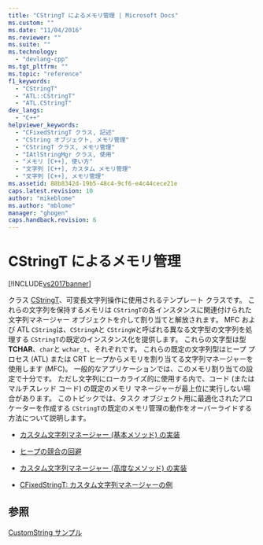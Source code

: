 ```yaml
---
title: "CStringT によるメモリ管理 | Microsoft Docs"
ms.custom: ""
ms.date: "11/04/2016"
ms.reviewer: ""
ms.suite: ""
ms.technology: 
  - "devlang-cpp"
ms.tgt_pltfrm: ""
ms.topic: "reference"
f1_keywords: 
  - "CStringT"
  - "ATL::CStringT"
  - "ATL.CStringT"
dev_langs: 
  - "C++"
helpviewer_keywords: 
  - "CFixedStringT クラス, 記述"
  - "CString オブジェクト, メモリ管理"
  - "CStringT クラス, メモリ管理"
  - "IAtlStringMgr クラス, 使用"
  - "メモリ [C++], 使い方"
  - "文字列 [C++], カスタム メモリ管理"
  - "文字列 [C++], メモリ管理"
ms.assetid: 88b8342d-19b5-48c4-9cf6-e4c44cece21e
caps.latest.revision: 10
author: "mikeblome"
ms.author: "mblome"
manager: "ghogen"
caps.handback.revision: 6
---
```

# CStringT によるメモリ管理
[!INCLUDE[vs2017banner](../assembler/inline/includes/vs2017banner.md)]

クラス [CStringT](../atl-mfc-shared/reference/cstringt-class.md)、可変長文字列操作に使用されるテンプレート クラスです。  これらの文字列を保持するメモリは `CStringT`の各インスタンスに関連付けられた文字列マネージャー オブジェクトを介して割り当てと解放されます。  MFC および ATL `CString`は、`CStringA`と `CStringW`と呼ばれる異なる文字型の文字列を処理する `CStringT`の既定のインスタンス化を提供します。  これらの文字型は型 **TCHAR**、`char`と `wchar_t`、それぞれです。  これらの既定の文字列型はヒープ プロセス \(ATL\) または CRT ヒープからメモリを割り当てる文字列マネージャーを使用します \(MFC\)。  一般的なアプリケーションでは、このメモリ割り当ての設定で十分です。  ただし文字列にローカライズ的に使用する内で、コード \(またはマルチスレッド コード\) の既定のメモリ マネージャーが最上位に実行しない場合があります。  このトピックでは、タスク オブジェクト用に最適化されたアロケーターを作成する `CStringT`の既定のメモリ管理の動作をオーバーライドする方法について説明します。  
  
-   [カスタム文字列マネージャー \(基本メソッド\) の実装](../atl-mfc-shared/implementation-of-a-custom-string-manager-basic-method.md)  
  
-   [ヒープの競合の回避](../atl-mfc-shared/avoidance-of-heap-contention.md)  
  
-   [カスタム文字列マネージャー \(高度なメソッド\) の実装](../Topic/Implementation%20of%20a%20Custom%20String%20Manager%20\(Advanced%20Method\).md)  
  
-   [CFixedStringT: カスタム文字列マネージャーの例](../atl-mfc-shared/cfixedstringt-example-of-a-custom-string-manager.md)  
  
## 参照  
 [CustomString サンプル](../top/visual-cpp-samples.md)